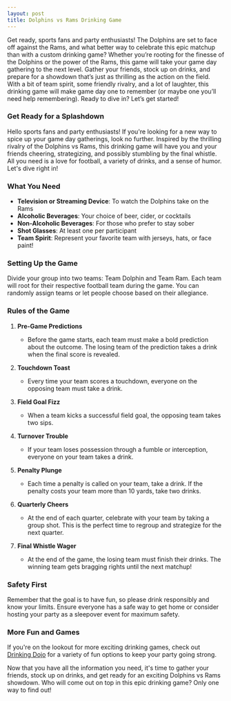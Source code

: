 ```yaml
---
layout: post
title: Dolphins vs Rams Drinking Game
---
```


Get ready, sports fans and party enthusiasts! The Dolphins are set to face off against the Rams, and what better way to celebrate this epic matchup than with a custom drinking game? Whether you’re rooting for the finesse of the Dolphins or the power of the Rams, this game will take your game day gathering to the next level. Gather your friends, stock up on drinks, and prepare for a showdown that’s just as thrilling as the action on the field. With a bit of team spirit, some friendly rivalry, and a lot of laughter, this drinking game will make game day one to remember (or maybe one you’ll need help remembering). Ready to dive in? Let’s get started!

### Get Ready for a Splashdown

Hello sports fans and party enthusiasts! If you're looking for a new way to spice up your game day gatherings, look no further. Inspired by the thrilling rivalry of the Dolphins vs Rams, this drinking game will have you and your friends cheering, strategizing, and possibly stumbling by the final whistle. All you need is a love for football, a variety of drinks, and a sense of humor. Let's dive right in!

### What You Need

- **Television or Streaming Device**: To watch the Dolphins take on the Rams
- **Alcoholic Beverages**: Your choice of beer, cider, or cocktails
- **Non-Alcoholic Beverages**: For those who prefer to stay sober
- **Shot Glasses**: At least one per participant
- **Team Spirit**: Represent your favorite team with jerseys, hats, or face paint!

### Setting Up the Game

Divide your group into two teams: Team Dolphin and Team Ram. Each team will root for their respective football team during the game. You can randomly assign teams or let people choose based on their allegiance.

### Rules of the Game

1. **Pre-Game Predictions**
   - Before the game starts, each team must make a bold prediction about the outcome. The losing team of the prediction takes a drink when the final score is revealed.

2. **Touchdown Toast**
   - Every time your team scores a touchdown, everyone on the opposing team must take a drink.

3. **Field Goal Fizz**
   - When a team kicks a successful field goal, the opposing team takes two sips.

4. **Turnover Trouble**
   - If your team loses possession through a fumble or interception, everyone on your team takes a drink.

5. **Penalty Plunge**
   - Each time a penalty is called on your team, take a drink. If the penalty costs your team more than 10 yards, take two drinks.

6. **Quarterly Cheers**
   - At the end of each quarter, celebrate with your team by taking a group shot. This is the perfect time to regroup and strategize for the next quarter.

7. **Final Whistle Wager**
   - At the end of the game, the losing team must finish their drinks. The winning team gets bragging rights until the next matchup!

### Safety First

Remember that the goal is to have fun, so please drink responsibly and know your limits. Ensure everyone has a safe way to get home or consider hosting your party as a sleepover event for maximum safety.

### More Fun and Games

If you're on the lookout for more exciting drinking games, check out [Drinking Dojo](https://drinkingdojo.com/) for a variety of fun options to keep your party going strong.

Now that you have all the information you need, it's time to gather your friends, stock up on drinks, and get ready for an exciting Dolphins vs Rams showdown. Who will come out on top in this epic drinking game? Only one way to find out!